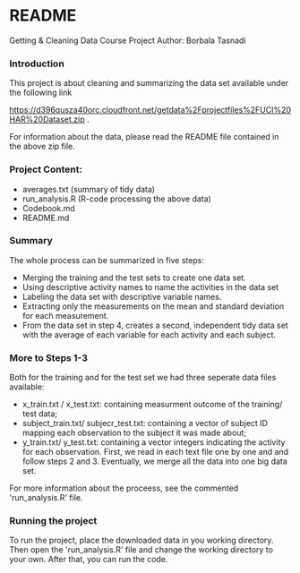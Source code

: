 # README
Getting & Cleaning Data Course Project
Author: Borbala Tasnadi

### Introduction

This project is about cleaning and summarizing the data set available under the following link

https://d396qusza40orc.cloudfront.net/getdata%2Fprojectfiles%2FUCI%20HAR%20Dataset.zip .

For information about the data, please read the README file contained in the above zip file.


### Project Content:
* averages.txt (summary of tidy data)
* run_analysis.R	(R-code processing the above data)
* Codebook.md
* README.md


### Summary
The whole process can be summarized in five steps:
* Merging the training and the test sets to create one data set.
* Using descriptive activity names to name the activities in the data set
* Labeling the data set with descriptive variable names.
* Extracting only the measurements on the mean and standard deviation for each measurement. 
* From the data set in step 4, creates a second, independent tidy data set with the average of each variable for each activity and each subject.


### More to Steps 1-3

Both for the training and for the test set we had three seperate data files available:
* x_train.txt / x_test.txt: containing measurment outcome of the training/ test data;
* subject_train.txt/ subjecr_test.txt: containing a vector of subject ID mapping each observation to the subject it was made about;
* y_train.txt/ y_test.txt: containing a vector integers indicating the activity for each observation.
First, we read in each text file one by one and and follow steps 2 and 3. Eventually, we merge all the data into one big data set.

For more information about the proceess, see the commented 'run_analysis.R' file.


### Running the project

To run the project, place the downloaded data in you working directory. Then open the 'run_analysis.R' file and change the working directory to your own. After that, you can run the code.



